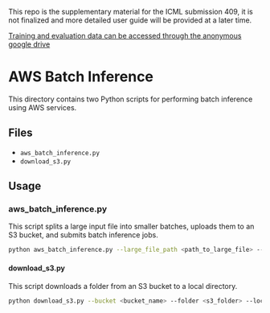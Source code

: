 This repo is the supplementary material for the ICML submission 409, it is not finalized and more detailed user guide will be provided at a later time.

[Training and evaluation data can be accessed through the anonymous google drive](https://drive.google.com/drive/folders/1ZPk9oSlZROkAV29DmgHcrhCshXB5RqXo?usp=drive_link)


# AWS Batch Inference

This directory contains two Python scripts for performing batch inference using AWS services.

## Files

- `aws_batch_inference.py`
- `download_s3.py`

## Usage

### aws_batch_inference.py

This script splits a large input file into smaller batches, uploads them to an S3 bucket, and submits batch inference jobs.

<!-- #### Command -->

```sh
python aws_batch_inference.py --large_file_path <path_to_large_file> --model_id <model_id> --role_arn <role_arn> --input_bucket <input_bucket> --output_bucket <output_bucket> --batch_size <batch_size> --min_batch_size <min_batch_size>
```

#### download_s3.py

This script downloads a folder from an S3 bucket to a local directory.

```sh
python download_s3.py --bucket <bucket_name> --folder <s3_folder> --local-dir <local_directory>
```



